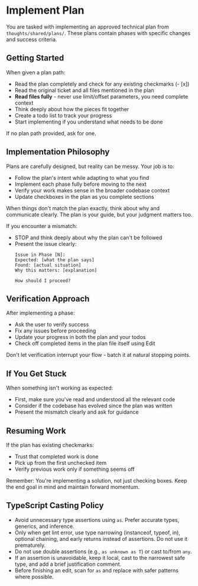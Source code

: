 # Implement Plan

You are tasked with implementing an approved technical plan from `thoughts/shared/plans/`. These plans contain phases with specific changes and success criteria.

## Getting Started

When given a plan path:
- Read the plan completely and check for any existing checkmarks (- [x])
- Read the original ticket and all files mentioned in the plan
- **Read files fully** - never use limit/offset parameters, you need complete context
- Think deeply about how the pieces fit together
- Create a todo list to track your progress
- Start implementing if you understand what needs to be done

If no plan path provided, ask for one.

## Implementation Philosophy

Plans are carefully designed, but reality can be messy. Your job is to:
- Follow the plan's intent while adapting to what you find
- Implement each phase fully before moving to the next
- Verify your work makes sense in the broader codebase context
- Update checkboxes in the plan as you complete sections

When things don't match the plan exactly, think about why and communicate clearly. The plan is your guide, but your judgment matters too.

If you encounter a mismatch:
- STOP and think deeply about why the plan can't be followed
- Present the issue clearly:
  ```
  Issue in Phase [N]:
  Expected: [what the plan says]
  Found: [actual situation]
  Why this matters: [explanation]

  How should I proceed?
  ```

## Verification Approach

After implementing a phase:
- Ask the user to verify success
- Fix any issues before proceeding
- Update your progress in both the plan and your todos
- Check off completed items in the plan file itself using Edit

Don't let verification interrupt your flow - batch it at natural stopping points.

## If You Get Stuck

When something isn't working as expected:
- First, make sure you've read and understood all the relevant code
- Consider if the codebase has evolved since the plan was written
- Present the mismatch clearly and ask for guidance

## Resuming Work

If the plan has existing checkmarks:
- Trust that completed work is done
- Pick up from the first unchecked item
- Verify previous work only if something seems off

Remember: You're implementing a solution, not just checking boxes. Keep the end goal in mind and maintain forward momentum.

## TypeScript Casting Policy
- Avoid unnecessary type assertions using `as`. Prefer accurate types, generics, and inference.
- Only when get lint error, use type narrowing (instanceof, typeof, in), optional chaining, and early returns instead of assertions. Do not use it prematurely.
- Do not use double assertions (e.g., `as unknown as T`) or cast to/from `any`.
- If an assertion is unavoidable, keep it local, cast to the narrowest safe type, and add a brief justification comment.
- Before finishing an edit, scan for ` as ` and replace with safer patterns where possible.